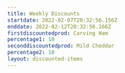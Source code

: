 ```yaml
---
title: Weekly Discounts
startdate: 2022-02-07T20:32:56.156Z
enddate: 2022-02-12T20:32:56.166Z
firstdiscountedprod: Carving Ham
percentage1: 10
seconddiscountedprod: Mild Cheddar
percentage2: 10
layout: discounted-items
---
```

